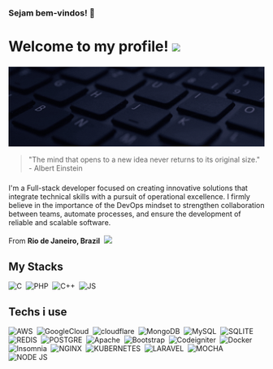 ### Sejam bem-vindos!  👋
<h1>
  Welcome to my profile! <img src="https://emojis.slackmojis.com/emojis/images/1531849430/4246/blob-sunglasses.gif?1531849430" width="30"/>
</h1>

###

<div align="center">
  <img height="" src="https://github.com/acranerafael/acranerafael/blob/main/im.png?raw=true"  />
</div>

>"The mind that opens to a new idea never returns to its original size." - Albert Einstein

###

<p>
  I'm a Full-stack developer focused on creating innovative solutions that integrate technical skills with a pursuit of operational excellence. I firmly believe in the importance of the DevOps mindset to strengthen collaboration between teams, automate processes, and ensure the development of reliable and scalable software.
  </br>
  </br>
  From <b>Rio de Janeiro, Brazil</b>&nbsp;
  <img src="https://cdn-icons-png.flaticon.com/128/5344/5344453.png" width="15"/>
</p>

## My Stacks
![C](https://img.shields.io/badge/C-00599C?style=for-the-badge&logo=c&logoColor=white)&nbsp;
![PHP](https://img.shields.io/badge/PHP-777BB4?style=for-the-badge&logo=php&logoColor=white)&nbsp;
![C++](https://img.shields.io/badge/C%2B%2B-00599C?style=for-the-badge&logo=c%2B%2B&logoColor=white)&nbsp;
![JS](https://img.shields.io/badge/JavaScript-323330?style=for-the-badge&logo=javascript&logoColor=F7DF1E)&nbsp;


## Techs i use
![AWS](	https://img.shields.io/badge/Amazon_AWS-FF9900?style=for-the-badge&logo=amazonaws&logoColor=white)&nbsp;
![GoogleCloud](https://img.shields.io/badge/Google_Cloud-4285F4?style=for-the-badge&logo=google-cloud&logoColor=white)&nbsp;
![cloudflare](	https://img.shields.io/badge/Cloudflare-F38020?style=for-the-badge&logo=Cloudflare&logoColor=white)&nbsp;
![MongoDB](https://img.shields.io/badge/MongoDB-4EA94B?style=for-the-badge&logo=mongodb&logoColor=white)&nbsp;
![MySQL](https://img.shields.io/badge/MySQL-005C84?style=for-the-badge&logo=mysql&logoColor=white)&nbsp;
![SQLITE](https://img.shields.io/badge/Sqlite-003B57?style=for-the-badge&logo=sqlite&logoColor=white)&nbsp;
![REDIS](https://img.shields.io/badge/redis-%23DD0031.svg?&style=for-the-badge&logo=redis&logoColor=white)&nbsp;
![POSTGRE](https://img.shields.io/badge/PostgreSQL-316192?style=for-the-badge&logo=postgresql&logoColor=white)&nbsp;
![Apache](https://img.shields.io/badge/Apache-D22128?style=for-the-badge&logo=Apache&logoColor=white)&nbsp;
![Bootstrap](https://img.shields.io/badge/Bootstrap-563D7C?style=for-the-badge&logo=bootstrap&logoColor=white)&nbsp;
![Codeigniter](https://img.shields.io/badge/Codeigniter-EF4223?style=for-the-badge&logo=codeigniter&logoColor=white)&nbsp;
![Docker](https://img.shields.io/badge/Docker-2CA5E0?style=for-the-badge&logo=docker&logoColor=white)&nbsp;
![Insomnia](https://img.shields.io/badge/Insomnia-5849be?style=for-the-badge&logo=Insomnia&logoColor=white)&nbsp;
![NGINX](https://img.shields.io/badge/Nginx-009639?style=for-the-badge&logo=nginx&logoColor=white)&nbsp;
![KUBERNETES](https://img.shields.io/badge/kubernetes-326ce5.svg?&style=for-the-badge&logo=kubernetes&logoColor=white)&nbsp;
![LARAVEL](https://img.shields.io/badge/Laravel-FF2D20?style=for-the-badge&logo=laravel&logoColor=white)&nbsp;
![MOCHA](https://img.shields.io/badge/Mocha-8D6748?style=for-the-badge&logo=Mocha&logoColor=white)&nbsp;
![NODE JS](https://img.shields.io/badge/Node%20js-339933?style=for-the-badge&logo=nodedotjs&logoColor=white)&nbsp;





